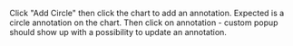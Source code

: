Click "Add Circle" then click the chart to add an annotation. Expected is a circle annotation on the chart. Then click on annotation - custom popup should show up with a possibility to update an annotation.
